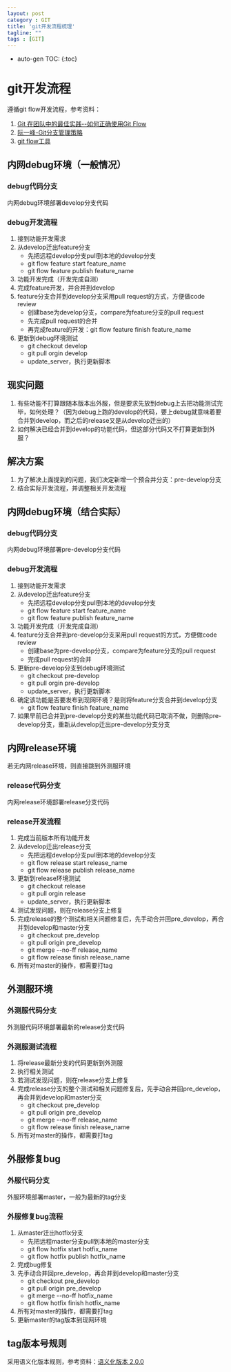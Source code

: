 ```yaml
---
layout: post
category : GIT
title: 'git开发流程梳理'
tagline: ""
tags : [GIT]
---
```

* auto-gen TOC:
{:toc}

# git开发流程
遵循git flow开发流程，参考资料：     

1. [Git 在团队中的最佳实践--如何正确使用Git Flow](http://www.cnblogs.com/cnblogsfans/p/5075073.html)   
2. [阮一峰-Git分支管理策略](http://www.ruanyifeng.com/blog/2012/07/git.html)
3. [git flow工具](https://github.com/petervanderdoes/gitflow-avh)

## 内网debug环境（一般情况）
### debug代码分支
内网debug环境部署develop分支代码 

### debug开发流程
1. 接到功能开发需求
2. 从develop迁出feature分支
   * 先把远程develop分支pull到本地的develop分支
   * git flow feature start feature_name
   * git flow feature publish feature_name
3. 功能开发完成（开发完成自测）
4. 完成feature开发，并合并到develop
5. feature分支合并到develop分支采用pull request的方式，方便做code review
   * 创建base为develop分支，compare为feature分支的pull request
   * 先完成pull request的合并
   * 再完成feature的开发：git flow feature finish feature_name
6. 更新到debug环境测试  
   * git checkout develop
   * git pull orgin develop
   * update_server，执行更新脚本
   
<!--break-->

## 现实问题
1. 有些功能不打算跟随本版本出外服，但是要求先放到debug上去把功能测试完毕，如何处理？（因为debug上跑的develop的代码，要上debug就意味着要合并到develop，而之后的release又是从develop迁出的）
2. 如何解决已经合并到develop的功能代码，但这部分代码又不打算更新到外服？

## 解决方案
1. 为了解决上面提到的问题，我们决定新增一个预合并分支：pre-develop分支
2. 结合实际开发流程，并调整相关开发流程


## 内网debug环境（结合实际）
### debug代码分支
内网debug环境部署pre-develop分支代码                                                                                                          

### debug开发流程
1. 接到功能开发需求
2. 从develop迁出feature分支
   * 先把远程develop分支pull到本地的develop分支
   * git flow feature start feature_name
   * git flow feature publish feature_name
3. 功能开发完成（开发完成自测）
4. feature分支合并到pre-develop分支采用pull request的方式，方便做code review
   * 创建base为pre-develop分支，compare为feature分支的pull request
   * 完成pull request的合并
5. 更新pre-develop分支到debug环境测试
   * git checkout pre-develop
   * git pull orgin pre-develop
   * update_server，执行更新脚本
6. 确定该功能是否要发布到现网环境？是则将feature分支合并到develop分支
   * git flow feature finish feature_name
7. 如果早前已合并到pre-develop分支的某些功能代码已取消不做，则删除pre-develop分支，重新从develop迁出pre-develop分支分支


## 内网release环境
若无内网release环境，则直接跳到外测服环境
### release代码分支
内网release环境部署release分支代码
### release开发流程
1. 完成当前版本所有功能开发
2. 从develop迁出release分支
   * 先把远程develop分支pull到本地的develop分支
   * git flow release start release_name
   * git flow release publish release_name
3. 更新到release环境测试
   * git checkout release
   * git pull orgin release
   * update_server，执行更新脚本
4. 测试发现问题，则在release分支上修复
5. 完成release的整个测试和相关问题修复后，先手动合并回pre_develop，再合并到develop和master分支
   * git checkout pre_develop
   * git pull origin pre_develop
   * git merge --no-ff release_name
   * git flow release finish release_name
6. 所有对master的操作，都需要打tag

## 外测服环境
### 外测服代码分支
外测服代码环境部署最新的release分支代码
### 外测服测试流程
1. 将release最新分支的代码更新到外测服  
2. 执行相关测试  
3. 若测试发现问题，则在release分支上修复
4. 完成release分支的整个测试和相关问题修复后，先手动合并回pre_develop，再合并到develop和master分支
   * git checkout pre_develop
   * git pull origin pre_develop
   * git merge --no-ff release_name
   * git flow release finish release_name
5. 所有对master的操作，都需要打tag


## 外服修复bug
### 外服代码分支
外服环境部署master，一般为最新的tag分支
### 外服修复bug流程
1. 从master迁出hotfix分支
   * 先把远程master分支pull到本地的master分支
   * git flow hotfix start hotfix_name
   * git flow hotfix publish hotfix_name
2. 完成bug修复
3. 先手动合并回pre_develop，再合并到develop和master分支
   * git checkout pre_develop
   * git pull origin pre_develop
   * git merge --no-ff hotfix_name
   * git flow hotfix finish hotfix_name   
4. 所有对master的操作，都需要打tag
5. 更新master的tag版本到现网环境

## tag版本号规则
采用语义化版本规则，参考资料：[语义化版本 2.0.0
](http://semver.org/lang/zh-CN/)


